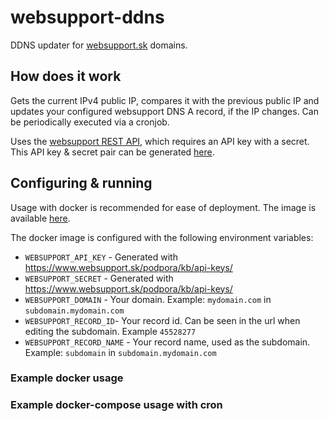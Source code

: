 # websupport-ddns

DDNS updater for [websupport.sk](websupport.sk) domains.

## How does it work
Gets the current IPv4 public IP, compares it with the previous public IP and updates your configured websupport DNS A record, if the IP changes. 
Can be periodically executed via a cronjob. 

Uses the [websupport REST API](https://rest.websupport.sk/docs/index), which requires an API key with a secret. 
This API key & secret pair can be generated [here](https://www.websupport.sk/podpora/kb/api-keys/).

## Configuring & running

Usage with docker is recommended for ease of deployment. The image is available [here](https://example.com).

The docker image is configured with the following environment variables: 
* `WEBSUPPORT_API_KEY` - Generated with https://www.websupport.sk/podpora/kb/api-keys/
* `WEBSUPPORT_SECRET` - Generated with https://www.websupport.sk/podpora/kb/api-keys/
* `WEBSUPPORT_DOMAIN` - Your domain. Example: `mydomain.com` in `subdomain.mydomain.com`
* `WEBSUPPORT_RECORD_ID`- Your record id. Can be seen in the url when editing the subdomain. Example `45528277`
* `WEBSUPPORT_RECORD_NAME` - Your record name, used as the subdomain. Example: `subdomain` in `subdomain.mydomain.com`

### Example docker usage

### Example docker-compose usage with cron